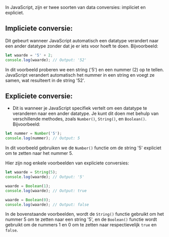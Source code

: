 
 In JavaScript, zijn er twee soorten van data conversies: impliciet en expliciet.

## Impliciete conversie: 

Dit gebeurt wanneer JavaScript automatisch een datatype verandert naar een ander datatype zonder dat je er iets voor hoeft te doen. Bijvoorbeeld:

```javascript
let waarde = '5' + 2; 
console.log(waarde); // Output: '52'
```

In dit voorbeeld proberen we een string ('5') en een nummer (2) op te tellen. JavaScript verandert automatisch het nummer in een string en voegt ze samen, wat resulteert in de string '52'.

## Expliciete conversie:
- Dit is wanneer je JavaScript specifiek vertelt om een datatype te veranderen naar een ander datatype. Je kunt dit doen met behulp van verschillende methodes, zoals `Number()`, `String()`, en `Boolean()`. Bijvoorbeeld:
```javascript
let nummer = Number('5'); 
console.log(nummer); // Output: 5
```

In dit voorbeeld gebruiken we de `Number()` functie om de string '5' expliciet om te zetten naar het nummer 5.

Hier zijn nog enkele voorbeelden van expliciete conversies:
```javascript
let waarde = String(5);
console.log(waarde); // Output: '5'

waarde = Boolean(1);
console.log(waarde); // Output: true

waarde = Boolean(0);
console.log(waarde); // Output: false
```

In de bovenstaande voorbeelden, wordt de `String()` functie gebruikt om het nummer 5 om te zetten naar een string '5', en de `Boolean()` functie wordt gebruikt om de nummers 1 en 0 om te zetten naar respectievelijk `true` en `false`. 
